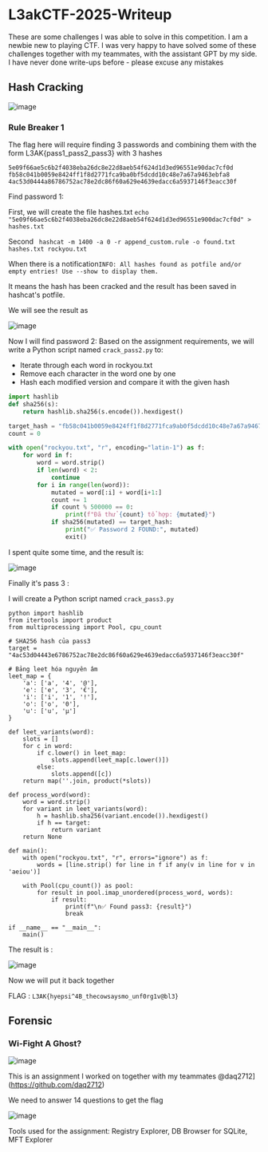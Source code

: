 # L3akCTF-2025-Writeup
These are some challenges I was able to solve in this competition. I am a newbie new to playing CTF. I was very happy to have solved some of these challenges together with my teammates, with the assistant GPT by my side. I have never done write-ups before - please excuse any mistakes
## Hash Cracking
![image](https://hackmd.io/_uploads/BkamgCN8xg.png)

### Rule Breaker 1

The flag here will require finding 3 passwords and combining them with the form L3AK{pass1_pass2_pass3} with 3 hashes 
```
5e09f66ae5c6b2f4038eba26dc8e22d8aeb54f624d1d3ed96551e90dac7cf0d
fb58c041b0059e8424ff1f8d2771fca9ba0bf5dcdd10c48e7a67a9463ebfa8
4ac53d0444a86786752ac78e2dc86f60a629e4639edacc6a5937146f3eacc30f
```

Find password 1:

First, we will create the file hashes.txt
```echo "5e09f66ae5c6b2f4038eba26dc8e22d8aeb54f624d1d3ed96551e900dac7cf0d" > hashes.txt```

Second ``` hashcat -m 1400 -a 0 -r append_custom.rule -o found.txt hashes.txt rockyou.txt```

When there is a notification```INFO: All hashes found as potfile and/or empty entries! Use --show to display them.```

It means the hash has been cracked and the result has been saved in hashcat's potfile.

We will see the result as 

![image](https://hackmd.io/_uploads/H1tTqRE8el.png)

Now I will find password 2:
Based on the assignment requirements, we will write a Python script named ```crack_pass2.py``` to:
- Iterate through each word in rockyou.txt
- Remove each character in the word one by one
- Hash each modified version and compare it with the given hash

```python
import hashlib
def sha256(s):
    return hashlib.sha256(s.encode()).hexdigest()

target_hash = "fb58c041b0059e8424ff1f8d2771fca9ab0f5dcdd10c48e7a67a9467aa8ebfa8"
count = 0

with open("rockyou.txt", "r", encoding="latin-1") as f:
    for word in f:
        word = word.strip()
        if len(word) < 2:
            continue
        for i in range(len(word)):
            mutated = word[:i] + word[i+1:]  
            count += 1
            if count % 500000 == 0:
                print(f"Đã thử {count} tổ hợp: {mutated}")
            if sha256(mutated) == target_hash:
                print("✅ Password 2 FOUND:", mutated)
                exit()
```
I spent quite some time, and the result is: 

![image](https://hackmd.io/_uploads/HJ0oZRE8xx.png)

Finally it's pass 3 :

I will create a Python script named ```crack_pass3.py```

```
python import hashlib
from itertools import product
from multiprocessing import Pool, cpu_count

# SHA256 hash của pass3
target = "4ac53d04443e6786752ac78e2dc86f60a629e4639edacc6a5937146f3eacc30f"

# Bảng leet hóa nguyên âm
leet_map = {
    'a': ['a', '4', '@'],
    'e': ['e', '3', '€'],
    'i': ['i', '1', '!'],
    'o': ['o', '0'],
    'u': ['u', 'µ']
}

def leet_variants(word):
    slots = []
    for c in word:
        if c.lower() in leet_map:
            slots.append(leet_map[c.lower()])
        else:
            slots.append([c])
    return map(''.join, product(*slots))

def process_word(word):
    word = word.strip()
    for variant in leet_variants(word):
        h = hashlib.sha256(variant.encode()).hexdigest()
        if h == target:
            return variant
    return None

def main():
    with open("rockyou.txt", "r", errors="ignore") as f:
        words = [line.strip() for line in f if any(v in line for v in 'aeiou')]

    with Pool(cpu_count()) as pool:
        for result in pool.imap_unordered(process_word, words):
            if result:
                print(f"\n✅ Found pass3: {result}")
                break

if __name__ == "__main__":
    main()
```

The result is :

![image](https://hackmd.io/_uploads/ryH-M0NUgg.png)

Now we will put it back together 

FLAG : ``` L3AK{hyepsi^4B_thecowsaysmo_unf0rg1v@bl3} ```

## Forensic
### Wi-Fight A Ghost?
![image](https://hackmd.io/_uploads/S1yw_hMIxl.png)

This is an assignment I worked on together with my teammates @daq2712](https://github.com/daq2712)

We need to answer 14 questions to get the flag

![image](https://hackmd.io/_uploads/S1_3O3MUxg.png)

Tools used for the assignment: Registry Explorer, DB Browser for SQLite, MFT Explorer
